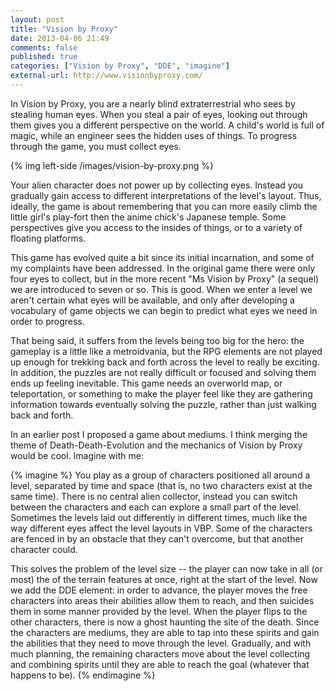 ```yaml
---
layout: post
title: "Vision by Proxy"
date: 2013-04-06 21:49
comments: false
published: true
categories: ["Vision by Proxy", "DDE", "imagine"]
external-url: http://www.visionbyproxy.com/
---
```


In Vision by Proxy, you are a nearly blind extraterrestrial who sees by
stealing human eyes. When you steal a pair of eyes, looking out through them
gives you a different perspective on the world. A child's world is full
of magic, while an engineer sees the hidden uses of things. To progress
through the game, you must collect eyes.

<!-- more -->

{% img left-side /images/vision-by-proxy.png %}

Your alien character does not power up by collecting eyes. Instead you gradually
gain access to different interpretations of the level's layout. Thus, ideally,
the game is about remembering that you can more easily climb the little girl's
play-fort then the anime chick's Japanese temple. Some perspectives give you access
to the insides of things, or to a variety of floating platforms.

This game has evolved quite a bit since its initial incarnation, and some of my
complaints have been addressed. In the original game there were only four eyes to
collect, but in the more recent "Ms Vision by Proxy" (a sequel) we are introduced
to seven or so. This is good. When we enter a level we aren't certain what eyes
will be available, and only after developing a vocabulary of game objects we can begin
to predict what eyes we need in order to progress.

That being said, it suffers from the levels being too big for the hero: the gameplay
is a little like a metroidvania, but the RPG elements are not played up enough for trekking back and forth across
the level to really be exciting. In addition, the puzzles are not really difficult or
focused and solving them ends up feeling inevitable. This game needs an overworld map, or teleportation, or something
to make the player feel like they are gathering information towards eventually solving
the puzzle, rather than just walking back and forth.

In an earlier post I proposed a game about mediums. I think merging the theme of
Death-Death-Evolution and the mechanics of Vision by Proxy would be cool. Imagine with me:

{% imagine %}
You play as a group of characters positioned all around a level, separated by time and space (that is, no two characters exist at the same time). There is no central alien collector, instead you can switch between the characters and each can explore a small part of the level. Sometimes the levels laid out differently in different times, much like the way different eyes affect the level layouts in VBP. Some of the characters are fenced in by an obstacle that they can't overcome, but that another character could.

This solves the problem of the level size -- the player can now take in all (or most) the of the terrain features at once, right at the start of the level.  Now we add the DDE element: in order to advance, the player moves the free characters into areas their abilities allow them to reach, and then suicides them in some manner provided by the level. When the player flips to the other characters, there is now a ghost haunting the site of the death. Since the characters are mediums, they are able to tap into these spirits and gain the abilities that they need to move through the level. Gradually, and with much planning, the remaining characters move about the level collecting and combining spirits until they are able to reach the goal (whatever that happens to be).
{% endimagine %}
